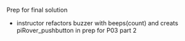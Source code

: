 Prep for final solution

- instructor refactors buzzer with beeps(count) and creats piRover_pushbutton in prep for P03 part 2

